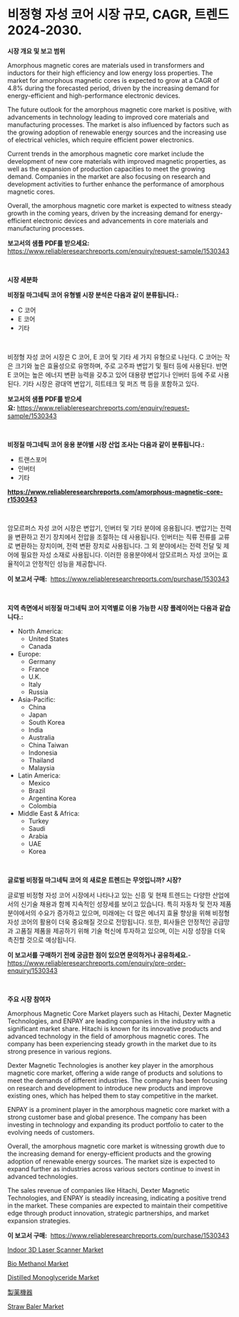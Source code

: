 <p><h1>비정형 자성 코어 시장 규모, CAGR, 트렌드 2024-2030.</h1></p><p><strong>시장 개요 및 보고 범위</strong></p>
<p><p>Amorphous magnetic cores are materials used in transformers and inductors for their high efficiency and low energy loss properties. The market for amorphous magnetic cores is expected to grow at a CAGR of 4.8% during the forecasted period, driven by the increasing demand for energy-efficient and high-performance electronic devices.</p><p>The future outlook for the amorphous magnetic core market is positive, with advancements in technology leading to improved core materials and manufacturing processes. The market is also influenced by factors such as the growing adoption of renewable energy sources and the increasing use of electrical vehicles, which require efficient power electronics.</p><p>Current trends in the amorphous magnetic core market include the development of new core materials with improved magnetic properties, as well as the expansion of production capacities to meet the growing demand. Companies in the market are also focusing on research and development activities to further enhance the performance of amorphous magnetic cores.</p><p>Overall, the amorphous magnetic core market is expected to witness steady growth in the coming years, driven by the increasing demand for energy-efficient electronic devices and advancements in core materials and manufacturing processes.</p></p>
<p><strong>보고서의 샘플 PDF를 받으세요:</strong> <a href="https://www.reliableresearchreports.com/enquiry/request-sample/1530343">https://www.reliableresearchreports.com/enquiry/request-sample/1530343</a></p>
<p>&nbsp;</p>
<p><strong>시장 세분화</strong></p>
<p><strong>비정질 마그네틱 코어 유형별 시장 분석은 다음과 같이 분류됩니다.:</strong></p>
<p><ul><li>C 코어</li><li>E 코어</li><li>기타</li></ul></p>
<p>&nbsp;</p>
<p><p>비정형 자성 코어 시장은 C 코어, E 코어 및 기타 세 가지 유형으로 나뉜다. C 코어는 작은 크기와 높은 효율성으로 유명하며, 주로 고주파 변압기 및 필터 등에 사용된다. 반면 E 코어는 높은 에너지 변환 능력을 갖추고 있어 대용량 변압기나 인버터 등에 주로 사용된다. 기타 시장은 광대역 변압기, 히트테크 및 퍼즈 핵 등을 포함하고 있다.</p></p>
<p><strong>보고서의 샘플 PDF를 받으세요:</strong>&nbsp;<a href="https://www.reliableresearchreports.com/enquiry/request-sample/1530343">https://www.reliableresearchreports.com/enquiry/request-sample/1530343</a></p>
<p>&nbsp;</p>
<p><strong> 비정질 마그네틱 코어 응용 분야별 시장 산업 조사는 다음과 같이 분류됩니다.:</strong></p>
<p><ul><li>트랜스포머</li><li>인버터</li><li>기타</li></ul></p>
<p><strong><a href="https://www.reliableresearchreports.com/amorphous-magnetic-core-r1530343">https://www.reliableresearchreports.com/amorphous-magnetic-core-r1530343</a></strong></p>
<p>&nbsp;</p>
<p><p>암모르퍼스 자성 코어 시장은 변압기, 인버터 및 기타 분야에 응용됩니다. 변압기는 전력을 변환하고 전기 장치에서 전압을 조절하는 데 사용됩니다. 인버터는 직류 전류를 교류로 변환하는 장치이며, 전력 변환 장치로 사용됩니다. 그 외 분야에서는 전력 전달 및 제어에 필요한 자성 소재로 사용됩니다. 이러한 응용분야에서 암모르퍼스 자성 코어는 효율적이고 안정적인 성능을 제공합니다.</p></p>
<p><strong>이 보고서 구매:</strong>&nbsp; <a href="https://www.reliableresearchreports.com/purchase/1530343">https://www.reliableresearchreports.com/purchase/1530343</a></p>
<p>&nbsp;</p>
<p><strong>지역 측면에서 비정질 마그네틱 코어 지역별로 이용 가능한 시장 플레이어는 다음과 같습니다.:</strong></p>
<p><ul>
    <li>
        North America:
        <ul>
            <li>United States</li>
            <li>Canada</li>
        </ul>
    </li>
    <li>
        Europe:
        <ul>
            <li>Germany</li>
            <li>France</li>
            <li>U.K.</li>
            <li>Italy</li>
            <li>Russia</li>
        </ul>
    </li>
    <li>
        Asia-Pacific:
        <ul>
            <li>China</li>
            <li>Japan</li>
            <li>South Korea</li>
            <li>India</li>
            <li>Australia</li>
            <li>China Taiwan</li>
            <li>Indonesia</li>
            <li>Thailand</li>
            <li>Malaysia</li>
        </ul>
    </li>
    <li>
        Latin America:
        <ul>
            <li>Mexico</li>
            <li>Brazil</li>
            <li>Argentina Korea</li>
            <li>Colombia</li>
        </ul>
    </li>
    <li>
        Middle East & Africa:
        <ul>
            <li>Turkey</li>
            <li>Saudi</li>
            <li>Arabia</li>
            <li>UAE</li>
            <li>Korea</li>
        </ul>
    </li>
    </ul></p>
<p>&nbsp;</p>
<p><strong>글로벌 비정질 마그네틱 코어 의 새로운 트렌드는 무엇입니까? 시장?</strong></p>
<p><p>글로벌 비정형 자성 코어 시장에서 나타나고 있는 신흥 및 현재 트렌드는 다양한 산업에서의 신기술 채용과 함께 지속적인 성장세를 보이고 있습니다. 특히 자동차 및 전자 제품 분야에서의 수요가 증가하고 있으며, 미래에는 더 많은 에너지 효율 향상을 위해 비정형 자성 코어의 활용이 더욱 중요해질 것으로 전망됩니다. 또한, 회사들은 안정적인 공급망과 고품질 제품을 제공하기 위해 기술 혁신에 투자하고 있으며, 이는 시장 성장을 더욱 촉진할 것으로 예상됩니다.</p></p>
<p><strong>이 보고서를 구매하기 전에 궁금한 점이 있으면 문의하거나 공유하세요.</strong>- <a href="https://www.reliableresearchreports.com/enquiry/pre-order-enquiry/1530343">https://www.reliableresearchreports.com/enquiry/pre-order-enquiry/1530343</a></p>
<p>&nbsp;</p>
<p><strong>주요 시장 참여자</strong></p>
<p><p>Amorphous Magnetic Core Market players such as Hitachi, Dexter Magnetic Technologies, and ENPAY are leading companies in the industry with a significant market share. Hitachi is known for its innovative products and advanced technology in the field of amorphous magnetic cores. The company has been experiencing steady growth in the market due to its strong presence in various regions.</p><p>Dexter Magnetic Technologies is another key player in the amorphous magnetic core market, offering a wide range of products and solutions to meet the demands of different industries. The company has been focusing on research and development to introduce new products and improve existing ones, which has helped them to stay competitive in the market.</p><p>ENPAY is a prominent player in the amorphous magnetic core market with a strong customer base and global presence. The company has been investing in technology and expanding its product portfolio to cater to the evolving needs of customers.</p><p>Overall, the amorphous magnetic core market is witnessing growth due to the increasing demand for energy-efficient products and the growing adoption of renewable energy sources. The market size is expected to expand further as industries across various sectors continue to invest in advanced technologies.</p><p>The sales revenue of companies like Hitachi, Dexter Magnetic Technologies, and ENPAY is steadily increasing, indicating a positive trend in the market. These companies are expected to maintain their competitive edge through product innovation, strategic partnerships, and market expansion strategies.</p></p>
<p><strong>이 보고서 구매:</strong>&nbsp;&nbsp;<a href="https://www.reliableresearchreports.com/purchase/1530343">https://www.reliableresearchreports.com/purchase/1530343</a></p>
<p><p><a href="https://github.com/jhcraigie/Market-Research-Report-List-3/blob/main/indoor-3d-laser-scanner-market.md">Indoor 3D Laser Scanner Market</a></p><p><a href="https://issuu.com/reportprime-2/docs/bio-methanol-market-size-2030.pptx">Bio Methanol Market</a></p><p><a href="https://issuu.com/reportprime-2/docs/distilled-monoglyceride-market-size-2030.pptx">Distilled Monoglyceride Market</a></p><p><a href="https://github.com/adcxff01450218/Market-Research-Report-List-1/blob/main/305732828809.md">製薬機器</a></p><p><a href="https://github.com/sonuprakash1/Market-Research-Report-List-2/blob/main/straw-baler-market.md">Straw Baler Market</a></p></p>